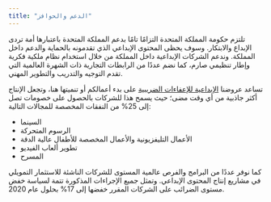 ```yaml
---
title: "الدعم والحوافز"
---
```

تلتزم حكومة المملكة المتحدة التزامًا تامًا بدعم المملكة المتحدة باعتبارها أمة تردى الإبداع والابتكار.
وسوف يحظى المحتوى الإبداعي الذي تقدمونه بالحماية والدعم داخل المملكة. وندعم الشركات الإبداعية داخل المملكة من خلال استخدام نظام ملكية فكرية وإطار تنظيمي صارم، كما نضم عددًا من الرابطات التجارية ذات الشهرة العالمية التي تقدم التوجيه والتدريب والتطوير المهني.

تساعد عروضنا [الإبداعية للإعفاءات الضريبية](https://www.gov.uk/guidance/corporation-tax-creative-industry-tax-reliefs) على بدء أعمالكم أو تنميتها هنا، وتجعل الإنتاج أكثر جاذبية من أي وقت مضى؛ حيث يسمح هذا للشركات بالحصول على خصومات تصل إلى 25% من النفقات المخصصة للمجالات التالية:
- السينما
- الرسوم المتحركة
- الأعمال التليفزيونية والأعمال المخصصة للأطفال عالية الدقة
- تطوير ألعاب الفيديو
- المسرح

كما نوفر عددًا من البرامج والفرص عالمية المستوى للشركات الناشئة للاستثمار التمويلي في مشاريع إنتاج المحتوى الإبداعي.
وتمثل جميع الإجراءات المذكورة تتمة لسياسة خفض مستوى الضرائب على الشركات المقرر خفضها إلى 17% بحلول عام 2020.

